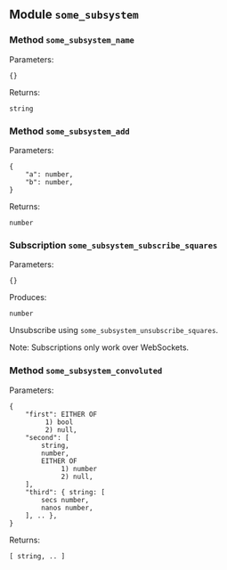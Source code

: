 ## Module `some_subsystem`

### Method `some_subsystem_name`

Parameters:
```
{}
```

Returns:
```
string
```

### Method `some_subsystem_add`

Parameters:
```
{
    "a": number,
    "b": number,
}
```

Returns:
```
number
```

### Subscription `some_subsystem_subscribe_squares`

Parameters:
```
{}
```

Produces:
```
number
```

Unsubscribe using `some_subsystem_unsubscribe_squares`.

Note: Subscriptions only work over WebSockets.

### Method `some_subsystem_convoluted`

Parameters:
```
{
    "first": EITHER OF
         1) bool
         2) null,
    "second": [
        string,
        number,
        EITHER OF
             1) number
             2) null,
    ],
    "third": { string: [
        secs number,
        nanos number,
    ], .. },
}
```

Returns:
```
[ string, .. ]
```


